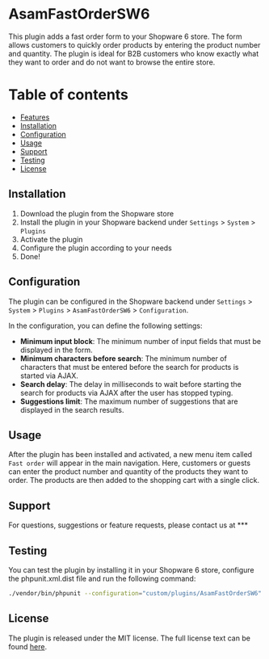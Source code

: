 # AsamFastOrderSW6
This plugin adds a fast order form to your Shopware 6 store. The form allows customers to quickly order products by entering the product number and quantity.
The plugin is ideal for B2B customers who know exactly what they want to order and do not want to browse the entire store.

Table of contents
=================

  * [Features](#features)
  * [Installation](#installation)
  * [Configuration](#configuration)
  * [Usage](#usage)
  * [Support](#support)
  * [Testing](#testing)
  * [License](#license)


## Installation
1. Download the plugin from the Shopware store
2. Install the plugin in your Shopware backend under `Settings` > `System` > `Plugins`
3. Activate the plugin
4. Configure the plugin according to your needs
5. Done!

## Configuration
The plugin can be configured in the Shopware backend under `Settings` > `System` > `Plugins` > `AsamFastOrderSW6` > `Configuration`.

In the configuration, you can define the following settings:
- **Minimum input block**: The minimum number of input fields that must be displayed in the form.
- **Minimum characters before search**: The minimum number of characters that must be entered before the search for products is started via AJAX.
- **Search delay**: The delay in milliseconds to wait before starting the search for products via AJAX after the user has stopped typing.
- **Suggestions limit**: The maximum number of suggestions that are displayed in the search results.

## Usage
After the plugin has been installed and activated, a new menu item called `Fast order` will appear in the main navigation.
Here, customers or guests can enter the product number and quantity of the products they want to order. 
The products are then added to the shopping cart with a single click.

## Support

For questions, suggestions or feature requests, please contact us at ***
## Testing

You can test the plugin by installing it in your Shopware 6 store, configure the phpunit.xml.dist file and run the following command:

```bash
./vendor/bin/phpunit --configuration="custom/plugins/AsamFastOrderSW6"
```

## License
The plugin is released under the MIT license. The full license text can be found [here](LICENSE).
